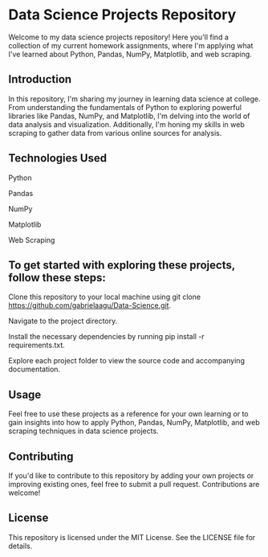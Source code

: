 # Data Science Projects Repository
Welcome to my data science projects repository! Here you'll find a collection of my current homework assignments, where I'm applying what I've learned about Python, Pandas, NumPy, Matplotlib, and web scraping.

## Introduction
In this repository, I'm sharing my journey in learning data science at college. From understanding the fundamentals of Python to exploring powerful libraries like Pandas, NumPy, and Matplotlib, I'm delving into the world of data analysis and visualization. Additionally, I'm honing my skills in web scraping to gather data from various online sources for analysis.

## Technologies Used
Python

Pandas

NumPy

Matplotlib

Web Scraping

## To get started with exploring these projects, follow these steps:

Clone this repository to your local machine using git clone https://github.com/gabrielaagu/Data-Science.git.

Navigate to the project directory.

Install the necessary dependencies by running pip install -r requirements.txt.

Explore each project folder to view the source code and accompanying documentation.

## Usage
Feel free to use these projects as a reference for your own learning or to gain insights into how to apply Python, Pandas, NumPy, Matplotlib, and web scraping techniques in data science projects.

## Contributing
If you'd like to contribute to this repository by adding your own projects or improving existing ones, feel free to submit a pull request. Contributions are welcome!

## License
This repository is licensed under the MIT License. See the LICENSE file for details.
